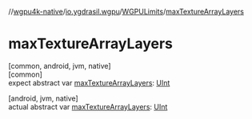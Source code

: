 //[wgpu4k-native](../../../index.md)/[io.ygdrasil.wgpu](../index.md)/[WGPULimits](index.md)/[maxTextureArrayLayers](max-texture-array-layers.md)

# maxTextureArrayLayers

[common, android, jvm, native]\
[common]\
expect abstract var [maxTextureArrayLayers](max-texture-array-layers.md): [UInt](https://kotlinlang.org/api/core/kotlin-stdlib/kotlin/-u-int/index.html)

[android, jvm, native]\
actual abstract var [maxTextureArrayLayers](max-texture-array-layers.md): [UInt](https://kotlinlang.org/api/core/kotlin-stdlib/kotlin/-u-int/index.html)